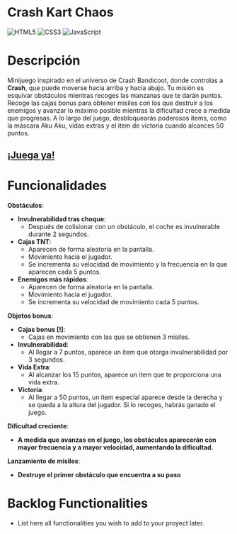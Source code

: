 # Crash Kart Chaos
![HTML5](https://img.shields.io/badge/html5-%23E34F26.svg?style=for-the-badge&logo=html5&logoColor=white) 
![CSS3](https://img.shields.io/badge/css3-%231572B6.svg?style=for-the-badge&logo=css3&logoColor=white) 
![JavaScript](https://img.shields.io/badge/javascript-%23323330.svg?style=for-the-badge&logo=javascript&logoColor=%23F7DF1E) 

# Descripción

Minijuego inspirado en el universo de Crash Bandicoot, donde controlas a **Crash**, que puede moverse hacia arriba y hacia abajo. Tu misión es esquivar obstáculos mientras recoges las manzanas que te darán puntos. Recoge las cajas bonus para obtener misiles con los que destruir a los enemigos y avanzar lo máximo posible mientras la dificultad crece a medida que progresas. A lo largo del juego, desbloquearás poderosos items, como la máscara Aku Aku, vidas extras y el item de victoria cuando alcances 50 puntos.




## [¡Juega ya!](https://loret0g.github.io/crash-kart-chaos/)

# Funcionalidades

  **Obstáculos**:
  - **Invulnerabilidad tras choque**:
    - Después de colisionar con un obstáculo, el coche es invulnerable durante 2 segundos.
  - **Cajas TNT**: 
     - Aparecen de forma aleatoria en la pantalla.
     - Movimiento hacia el jugador.
     - Se incrementa su velocidad de movimiento y la frecuencia en la que aparecen cada 5 puntos.
  - **Enemigos más rápidos**: 
     - Aparecen de forma aleatoria en la pantalla.
     - Movimiento hacia el jugador.
     - Se incrementa su velocidad de movimiento cada 5 puntos.

  **Objetos bonus**:
  - **Cajas bonus [!]**: 
      - Cajas en movimiento con las que se obtienen 3 misiles.
  - **Invulnerabilidad**: 
      - Al llegar a 7 puntos, aparece un item que otorga invulnerabilidad por 3 segundos.
  - **Vida Extra**: 
      - Al alcanzar los 15 puntos, aparece un item que te proporciona una vida extra.
  - **Victoria**: 
      - Al llegar a 50 puntos, un item especial aparece desde la derecha y se queda a la altura del jugador. Si lo recoges, habrás ganado el juego.

   **Dificultad creciente**:
  - **A medida que avanzas en el juego, los obstáculos aparecerán con mayor frecuencia y a mayor velocidad, aumentando la dificultad.**
    
   **Lanzamiento de misiles**:
  - **Destruye el primer obstáculo que encuentra a su paso**



# Backlog Functionalities

- List here all functionalities you wish to add to your proyect later.
